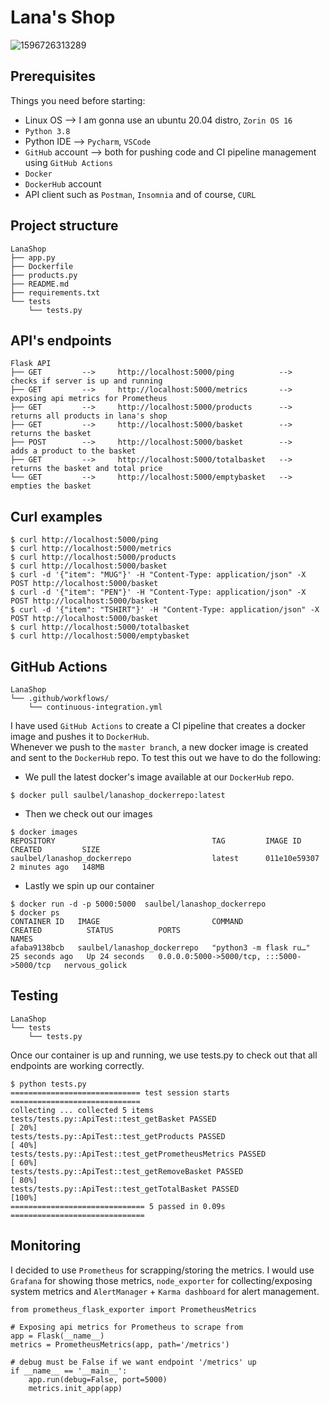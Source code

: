 # Lana's Shop
![1596726313289](https://user-images.githubusercontent.com/97754610/149635896-75c064af-ea96-43c1-b481-e1ab8b463dad.jpg)

## Prerequisites
Things you need before starting:
* Linux OS --> I am gonna use an ubuntu 20.04 distro, `Zorin OS 16`
* `Python 3.8`
* Python IDE --> `Pycharm`, `VSCode`
* `GitHub` account --> both for pushing code and CI pipeline management using `GitHub Actions`
* `Docker`
* `DockerHub` account
* API client such as `Postman`, `Insomnia` and of course, `CURL`

## Project structure
```
LanaShop
├── app.py
├── Dockerfile
├── products.py
├── README.md
├── requirements.txt
└── tests
    └── tests.py
```

## API's endpoints
```
Flask API
├── GET         -->     http://localhost:5000/ping          -->      checks if server is up and running
├── GET         -->     http://localhost:5000/metrics       -->      exposing api metrics for Prometheus 
├── GET         -->     http://localhost:5000/products      -->      returns all products in lana's shop
├── GET         -->     http://localhost:5000/basket        -->      returns the basket
├── POST        -->     http://localhost:5000/basket        -->      adds a product to the basket
├── GET         -->     http://localhost:5000/totalbasket   -->      returns the basket and total price
└── GET         -->     http://localhost:5000/emptybasket   -->      empties the basket   
```

## Curl examples
```
$ curl http://localhost:5000/ping
$ curl http://localhost:5000/metrics
$ curl http://localhost:5000/products
$ curl http://localhost:5000/basket
$ curl -d '{"item": "MUG"}' -H "Content-Type: application/json" -X POST http://localhost:5000/basket
$ curl -d '{"item": "PEN"}' -H "Content-Type: application/json" -X POST http://localhost:5000/basket
$ curl -d '{"item": "TSHIRT"}' -H "Content-Type: application/json" -X POST http://localhost:5000/basket
$ curl http://localhost:5000/totalbasket
$ curl http://localhost:5000/emptybasket
```

## GitHub Actions
```
LanaShop
└── .github/workflows/
    └── continuous-integration.yml
```
I have used `GitHub Actions` to create a CI pipeline that creates a docker image and pushes it to `DockerHub`.<br/>
Whenever we push to the `master branch`, a new docker image is created and sent to the `DockerHub` repo.
To test this out we have to do the following: <br/>
- We pull the latest docker's image available at our `DockerHub` repo.
```
$ docker pull saulbel/lanashop_dockerrepo:latest
```
- Then we check out our images
```
$ docker images
REPOSITORY                                   TAG         IMAGE ID       CREATED         SIZE
saulbel/lanashop_dockerrepo                  latest      011e10e59307   2 minutes ago   148MB
```
- Lastly we spin up our container
```
$ docker run -d -p 5000:5000  saulbel/lanashop_dockerrepo
$ docker ps
CONTAINER ID   IMAGE                         COMMAND                  CREATED          STATUS          PORTS                                       NAMES
afaba9138bcb   saulbel/lanashop_dockerrepo   "python3 -m flask ru…"   25 seconds ago   Up 24 seconds   0.0.0.0:5000->5000/tcp, :::5000->5000/tcp   nervous_golick
```

## Testing
```
LanaShop
└── tests
    └── tests.py
```
Once our container is up and running, we use tests.py to check out that all endpoints are working correctly.
```
$ python tests.py 
============================= test session starts =============================
collecting ... collected 5 items
tests/tests.py::ApiTest::test_getBasket PASSED                           [ 20%]
tests/tests.py::ApiTest::test_getProducts PASSED                         [ 40%]
tests/tests.py::ApiTest::test_getPrometheusMetrics PASSED                [ 60%]
tests/tests.py::ApiTest::test_getRemoveBasket PASSED                     [ 80%]
tests/tests.py::ApiTest::test_getTotalBasket PASSED                      [100%]
============================== 5 passed in 0.09s ==============================
```

## Monitoring
I decided to use `Prometheus` for scrapping/storing the metrics. I would use `Grafana` for showing those metrics, `node_exporter` for collecting/exposing system metrics and `AlertManager` + `Karma dashboard` for alert management.
```
from prometheus_flask_exporter import PrometheusMetrics

# Exposing api metrics for Prometheus to scrape from
app = Flask(__name__)
metrics = PrometheusMetrics(app, path='/metrics')

# debug must be False if we want endpoint '/metrics' up 
if __name__ == '__main__':
    app.run(debug=False, port=5000)
    metrics.init_app(app)
```
